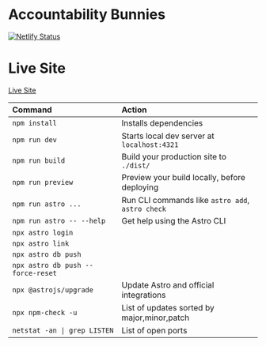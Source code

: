 # Accountability Bunnies

[![Netlify Status](https://api.netlify.com/api/v1/badges/6995fd3e-cfba-40aa-9fe2-be139bb7fc1b/deploy-status)](https://app.netlify.com/sites/accountability-bunnies/deploys)

# Live Site

[Live Site](https://accountability-bunnies.netlify.app)

| Command                   | Action                                           |
| :------------------------ | :----------------------------------------------- |
| `npm install`             | Installs dependencies                            |
| `npm run dev`             | Starts local dev server at `localhost:4321`      |
| `npm run build`           | Build your production site to `./dist/`          |
| `npm run preview`         | Preview your build locally, before deploying     |
| `npm run astro ...`       | Run CLI commands like `astro add`, `astro check` |
| `npm run astro -- --help` | Get help using the Astro CLI                     |
|`npx astro login`||
|`npx astro link`||
|`npx astro db push`||
|`npx astro db push --force-reset`||
|`npx @astrojs/upgrade`| Update Astro and official integrations |
|`npx npm-check -u`| List of updates sorted by major,minor,patch |
|`netstat -an \| grep LISTEN`| List of open ports |